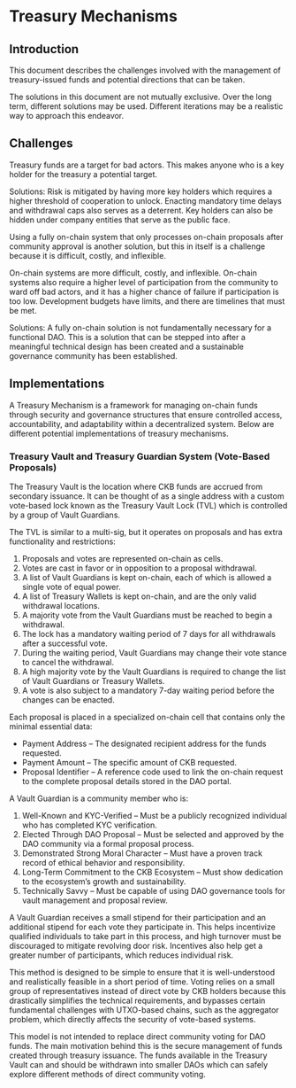 # Treasury Mechanisms

## Introduction

This document describes the challenges involved with the management of treasury-issued funds and potential directions that can be taken.

The solutions in this document are not mutually exclusive. Over the long term, different solutions may be used. Different iterations may be a realistic way to approach this endeavor.

## Challenges

Treasury funds are a target for bad actors. This makes anyone who is a key holder for the treasury a potential target.

Solutions: Risk is mitigated by having more key holders which requires a higher threshold of cooperation to unlock. Enacting mandatory time delays and withdrawal caps also serves as a deterrent. Key holders can also be hidden under company entities that serve as the public face.

Using a fully on-chain system that only processes on-chain proposals after community approval is another solution, but this in itself is a challenge because it is difficult, costly, and inflexible.

On-chain systems are more difficult, costly, and inflexible. On-chain systems also require a higher level of participation from the community to ward off bad actors, and it has a higher chance of failure if participation is too low. Development budgets have limits, and there are timelines that must be met.

Solutions: A fully on-chain solution is not fundamentally necessary for a functional DAO. This is a solution that can be stepped into after a meaningful technical design has been created and a sustainable governance community has been established.

## Implementations

A Treasury Mechanism is a framework for managing on-chain funds through security and governance structures that ensure controlled access, accountability, and adaptability within a decentralized system. Below are different potential implementations of treasury mechanisms.

### Treasury Vault and Treasury Guardian System (Vote-Based Proposals)

The Treasury Vault is the location where CKB funds are accrued from secondary issuance. It can be thought of as a single address with a custom vote-based lock known as the Treasury Vault Lock (TVL) which is controlled by a group of Vault Guardians.

The TVL is similar to a multi-sig, but it operates on proposals and has extra functionality and restrictions:

1. Proposals and votes are represented on-chain as cells.
2. Votes are cast in favor or in opposition to a proposal withdrawal.
3. A list of Vault Guardians is kept on-chain, each of which is allowed a single vote of equal power.
4. A list of Treasury Wallets is kept on-chain, and are the only valid withdrawal locations.
5. A majority vote from the Vault Guardians must be reached to begin a withdrawal.
6. The lock has a mandatory waiting period of 7 days for all withdrawals after a successful vote.
7. During the waiting period, Vault Guardians may change their vote stance to cancel the withdrawal.
8. A high majority vote by the Vault Guardians is required to change the list of Vault Guardians or Treasury Wallets.
9. A vote is also subject to a mandatory 7-day waiting period before the changes can be enacted.

Each proposal is placed in a specialized on-chain cell that contains only the minimal essential data:

- Payment Address – The designated recipient address for the funds requested.
- Payment Amount – The specific amount of CKB requested.
- Proposal Identifier – A reference code used to link the on-chain request to the complete proposal details stored in the DAO portal.

A Vault Guardian is a community member who is:

1. Well-Known and KYC-Verified – Must be a publicly recognized individual who has completed KYC verification.
2. Elected Through DAO Proposal – Must be selected and approved by the DAO community via a formal proposal process.
3. Demonstrated Strong Moral Character – Must have a proven track record of ethical behavior and responsibility.
4. Long-Term Commitment to the CKB Ecosystem – Must show dedication to the ecosystem’s growth and sustainability.
5. Technically Savvy – Must be capable of using DAO governance tools for vault management and proposal review.

A Vault Guardian receives a small stipend for their participation and an additional stipend for each vote they participate in. This helps incentivize qualified individuals to take part in this process, and high turnover must be discouraged to mitigate revolving door risk. Incentives also help get a greater number of participants, which reduces individual risk.

This method is designed to be simple to ensure that it is well-understood and realistically feasible in a short period of time. Voting relies on a small group of representatives instead of direct vote by CKB holders because this drastically simplifies the technical requirements, and bypasses certain fundamental challenges with UTXO-based chains, such as the aggregator problem, which directly affects the security of vote-based systems.

This model is not intended to replace direct community voting for DAO funds. The main motivation behind this is the secure management of funds created through treasury issuance. The funds available in the Treasury Vault can and should be withdrawn into smaller DAOs which can safely explore different methods of direct community voting.